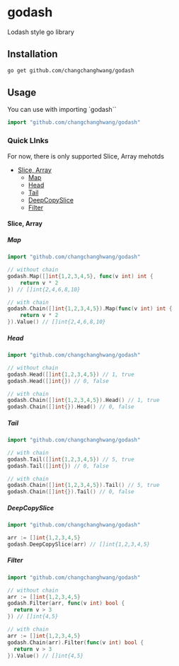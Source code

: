 # godash

Lodash style go library

## Installation

```bash
go get github.com/changchanghwang/godash
```

## Usage

You can use with importing `godash``

```go
import "github.com/changchanghwang/godash"
```

### Quick LInks

For now, there is only supported Slice, Array mehotds

- [Slice, Array](#slice-array)
  - [Map](#map)
  - [Head](#head)
  - [Tail](#tail)
  - [DeepCopySlice](#deppcopyslice)
  - [Filter](#filter)

#### Slice, Array

##### Map

```go
import "github.com/changchanghwang/godash"

// without chain
godash.Map([]int{1,2,3,4,5}, func(v int) int {
    return v * 2
}) // []int{2,4,6,8,10}

// with chain
godash.Chain([]int{1,2,3,4,5}).Map(func(v int) int {
    return v * 2
}).Value() // []int{2,4,6,8,10}
```

##### Head

```go
import "github.com/changchanghwang/godash"

// without chain
godash.Head([]int{1,2,3,4,5}) // 1, true
godash.Head([]int{}) // 0, false

// with chain
godash.Chain([]int{1,2,3,4,5}).Head() // 1, true
godash.Chain([]int{}).Head() // 0, false
```

##### Tail

```go
import "github.com/changchanghwang/godash"

// with chain
godash.Tail([]int{1,2,3,4,5}) // 5, true
godash.Tail([]int{}) // 0, false

// with chain
godash.Chain([]int{1,2,3,4,5}).Tail() // 5, true
godash.Chain([]int{}).Tail() // 0, false
```

##### DeepCopySlice

```go
import "github.com/changchanghwang/godash"

arr := []int{1,2,3,4,5}
godash.DeepCopySlice(arr) // []int{1,2,3,4,5}
```

##### Filter

```go
import "github.com/changchanghwang/godash"

// without chain
arr := []int{1,2,3,4,5}
godash.Filter(arr, func(v int) bool {
  return v > 3
}) // []int{4,5}

// with chain
arr := []int{1,2,3,4,5}
godash.Chain(arr).Filter(func(v int) bool {
  return v > 3
}).Value() // []int{4,5}
```

